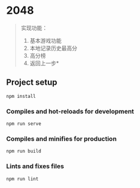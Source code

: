 # 2048

> 实现功能：
>
> 1. 基本游戏功能
> 2. 本地记录历史最高分
> 3. 高分榜
> 4. 返回上一步\*

## Project setup

```
npm install
```

### Compiles and hot-reloads for development

```
npm run serve
```

### Compiles and minifies for production

```
npm run build
```

### Lints and fixes files

```
npm run lint
```
